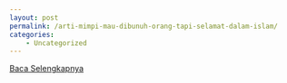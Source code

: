 ```yaml
---
layout: post
permalink: /arti-mimpi-mau-dibunuh-orang-tapi-selamat-dalam-islam/
categories:
    - Uncategorized
---
```


[Baca Selengkapnya](/06)